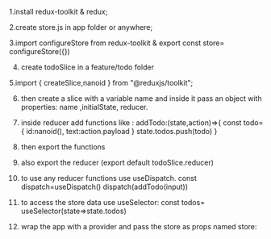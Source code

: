 1.install redux-toolkit & redux;

2.create store.js in app folder or anywhere;

3.import configureStore from redux-toolkit & 
  export const store= configureStore({})

4. create todoSlice in a feature/todo folder

5.import { createSlice,nanoid } from "@reduxjs/toolkit";

6. then create a slice with a variable name and inside it pass an object with properties: name ,initialState, reducer.

7. inside reducer add functions like :
         addTodo:(state,action)=>{
            const todo={
                id:nanoid(),
                text:action.payload
            }
            state.todos.push(todo)
        }

8. then export the functions 

9. also export the reducer   (export default todoSlice.reducer)

10. to use any reducer functions use useDispatch.
    const dispatch=useDispatch()
    dispatch(addTodo(input))

11. to access the store data use useSelector:
    const todos= useSelector(state=>state.todos)

12. wrap the app with a provider and pass the store as props named store:
    <Provider store={store}>
      <App />
    </Provider>
